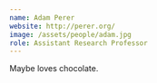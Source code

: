 ```yaml
---
name: Adam Perer
website: http://perer.org/
image: /assets/people/adam.jpg
role: Assistant Research Professor
---
```


Maybe loves chocolate.
